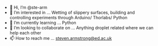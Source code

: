 - 👋 Hi, I’m @ste-arm
- 👀 I’m interested in ... Wetting of slippery surfaces, building and controlling experiments through Arduino/ Thorlabs/ Python
- 🌱 I’m currently learning ... Python
- 💞️ I’m looking to collaborate on ... Anything droplet related where we can help each other
- 📫 How to reach me ... steven.armstrong@ed.ac.uk

<!---
ste-arm/ste-arm is a ✨ special ✨ repository because its `README.md` (this file) appears on your GitHub profile.
You can click the Preview link to take a look at your changes.
--->
